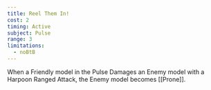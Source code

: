 ```yaml
---
title: Reel Them In!
cost: 2
timing: Active
subject: Pulse
range: 3
limitations:
  - noBtB
---
```

When a Friendly model in the Pulse Damages an Enemy model with a Harpoon Ranged Attack, the Enemy model becomes [[Prone]].